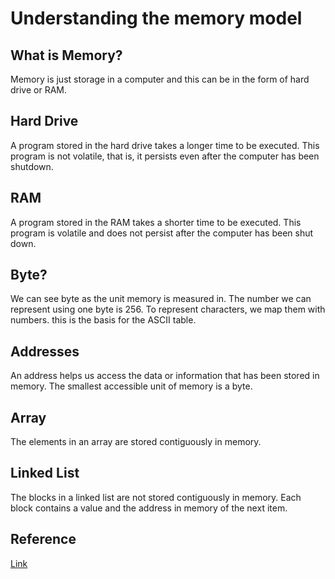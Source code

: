 # Understanding the memory model

## What is Memory?
Memory is just storage in a computer and this can be in the form of hard drive or RAM.

## Hard Drive
A program stored in the hard drive takes a longer time to be executed.
This program is not volatile, that is, it persists even after the computer
has been shutdown.

## RAM
A program stored in the RAM takes a shorter time to be executed.
This program is volatile and does not persist after the computer has been shut down.

## Byte?
We can see byte as the unit memory is measured in.
The number we can represent using one byte is 256.
To represent characters, we map them with numbers. this is the basis for the ASCII table.

## Addresses
An address helps us access the data or information that has been stored in memory.
The smallest accessible unit of memory is a byte.

## Array
The elements in an array are stored contiguously in memory.

## Linked List
The blocks in a linked list are not stored contiguously in memory.
Each block contains a value and the address in memory of the next item.

## Reference
[Link](https://www.youtube.com/watch?v=fVVrfJM4JeY)